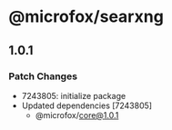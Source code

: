 # @microfox/searxng

## 1.0.1

### Patch Changes

- 7243805: initialize package
- Updated dependencies [7243805]
  - @microfox/core@1.0.1
